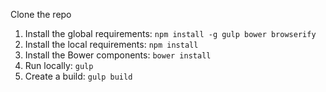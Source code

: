 Clone the repo
1. Install the global requirements: `npm install -g gulp bower browserify`
1. Install the local requirements: `npm install`
1. Install the Bower components: `bower install`
1. Run locally: `gulp`
1. Create a build: `gulp build`